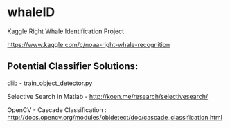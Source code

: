 # whaleID
Kaggle Right Whale Identification Project 

https://www.kaggle.com/c/noaa-right-whale-recognition

## Potential Classifier Solutions:
dlib - train_object_detector.py 

Selective Search in Matlab - http://koen.me/research/selectivesearch/

OpenCV - Cascade Classification : http://docs.opencv.org/modules/objdetect/doc/cascade_classification.html
